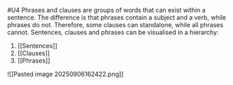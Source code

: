 #U4
Phrases and clauses are groups of words that can exist within a sentence. The difference is that phrases contain a subject and a verb, while phrases do not. Therefore, some clauses can standalone, while all phrases cannot. Sentences, clauses and phrases can be visualised in a hierarchy:
1. [[Sentences]]
2. [[Clauses]]
3. [[Phrases]]

![[Pasted image 20250906162422.png]]